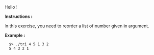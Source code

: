 Hello !

**Instructions :**

In this exercise, you need to reorder a list of number given in argument.

**Example :**
```
  $> ./tri 4 5 1 3 2
  5 4 3 2 1

```  

